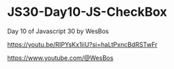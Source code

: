 # JS30-Day10-JS-CheckBox

Day 10 of Javascript 30 by WesBos

https://youtu.be/RIPYsKx1iiU?si=haLtPxncBdRSTwFr

https://www.youtube.com/@WesBos
